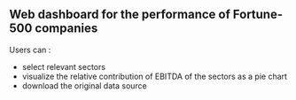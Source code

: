 ## Web dashboard for the performance of Fortune-500 companies
Users can :
- select relevant sectors
- visualize the relative contribution of EBITDA of the sectors as a pie chart
- download the original data source
